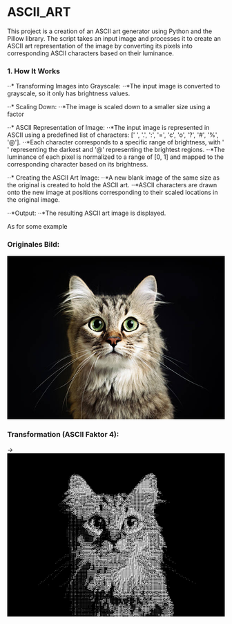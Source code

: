 # ASCII_ART

This project is a creation of an ASCII art generator using Python and the Pillow library. The script takes an input image and processes it to create an ASCII art representation of the image by converting its pixels into corresponding ASCII characters based on their luminance.

### 1. How It Works

⋅⋅* Transforming Images into Grayscale: 
⋅⋅*The input image is converted to grayscale, so it only has brightness values. 

⋅⋅* Scaling Down:
⋅⋅*The image is scaled down to a smaller size using a factor

⋅⋅* ASCII Representation of Image:
⋅⋅*The input image is represented in ASCII using a predefined list of characters: [' ', '.', ':', '=', 'c', 'o', '?', '#', '%', '@'].
⋅⋅*Each character corresponds to a specific range of brightness, with ' ' representing the darkest and '@' representing the brightest regions.
⋅⋅*The luminance of each pixel is normalized to a range of [0, 1] and mapped to the corresponding character based on its brightness.

⋅⋅* Creating the ASCII Art Image:
⋅⋅*A new blank image of the same size as the original is created to hold the ASCII art.
⋅⋅*ASCII characters are drawn onto the new image at positions corresponding to their scaled locations in the original image.

⋅⋅*Output:
⋅⋅*The resulting ASCII art image is displayed.

As for some example

### Originales Bild:
![Original](example_Images/cat1.jpg)

### Transformation (ASCII Faktor 4):
→
![Transformation](example_Images/cat1_ascii_factor4.PNG)
